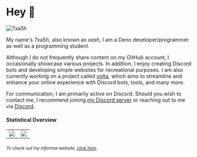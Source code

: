 # Hey 👋
<img src="https://komarev.com/ghpvc/?username=7xa5h&style=flat-square" alt="7xa5h" />

My name's 7xa5h, also known as *xash*, I am a Deno developer/programmer as well as a programming student.

Although I do not frequently share content on my GitHub account, I occasionally showcase various projects. 
In addition, I enjoy creating Discord bots and developing simple websites for recreational purposes. I am also 
currently working on a project called [volta], which aims to streamline and enhance your online experience with 
Discord bots, tools, and many more.

For communication, I am primarily active on Discord. Should you wish to contact me, I recommend joining [my Discord server]
or reaching out to me via [Discord].

#### Statistical Overview

<table>
  <tr>
    <td align="center" style="padding=0;width=50%;">
      <img align="center" style="padding=0;" src="https://grs.quantumly.dev/api/?username=7xa5h&show_icons=true&title_color=4F8CC9&text_color=9f9f9f&bg_color=00000000&hide_border=true&icon_color=4F8CC9&hide_title=true&count_private=true" />
    </td>
    <td align="center" style="padding=0;width=50%;">
      <img align="center" style="padding=0;" src="https://grs.quantumly.dev/api/top-langs/?username=7xa5h&layout=compact&show_icons=true&title_color=4F8CC9&text_color=9f9f9f&bg_color=00000000&hide_border=true&icon_color=00000000" />
    </td>
  </tr>
</table>

###### <sup><em>To check out my informal website, <a href="https://7xa5h.github.io">click here</a>.</em></sup>

[Discord]: https://discord.com/users/825375910671810571
[volta]: https://github.com/prjvolta
[my Discord server]: https://dsc.gg/prjvolta
